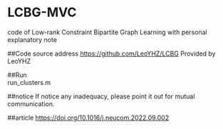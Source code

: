 # LCBG-MVC
code of Low-rank Constraint Bipartite Graph Learning with personal explanatory note

##Code source address
https://github.com/LeoYHZ/LCBG  Provided by LeoYHZ

##Run
\
run_clusters.m


##notice
If notice any inadequacy, please point it out for mutual communication.

##article
https://doi.org/10.1016/j.neucom.2022.09.002
        
        
